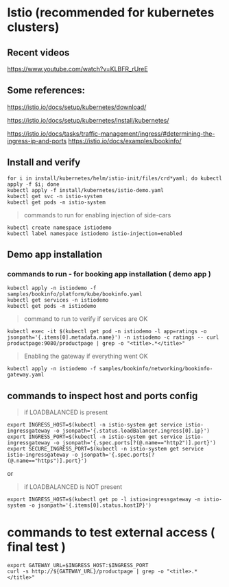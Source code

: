 # Istio (recommended for kubernetes clusters)

## Recent videos
https://www.youtube.com/watch?v=KLBFR_rUreE

## Some references:
https://istio.io/docs/setup/kubernetes/download/

https://istio.io/docs/setup/kubernetes/install/kubernetes/

https://istio.io/docs/tasks/traffic-management/ingress/#determining-the-ingress-ip-and-ports
https://istio.io/docs/examples/bookinfo/

## Install and verify 
```
for i in install/kubernetes/helm/istio-init/files/crd*yaml; do kubectl apply -f $i; done
kubectl apply -f install/kubernetes/istio-demo.yaml
kubectl get svc -n istio-system
kubectl get pods -n istio-system
```

> commands to run for enabling injection of side-cars
```
kubectl create namespace istiodemo
kubectl label namespace istiodemo istio-injection=enabled
```

## Demo app installation

### commands to run - for booking app installation ( demo app )
``` 
kubectl apply -n istiodemo -f samples/bookinfo/platform/kube/bookinfo.yaml
kubectl get services -n istiodemo
kubectl get pods -n istiodemo
```

> command to run to verify if services are OK
``` 
kubectl exec -it $(kubectl get pod -n istiodemo -l app=ratings -o jsonpath='{.items[0].metadata.name}') -n istiodemo -c ratings -- curl productpage:9080/productpage | grep -o "<title>.*</title>"
``` 

> Enabling the gateway if everything went OK
``` 
kubectl apply -n istiodemo -f samples/bookinfo/networking/bookinfo-gateway.yaml
``` 

## commands to inspect host and ports config 
>  if LOADBALANCED is present
``` 
export INGRESS_HOST=$(kubectl -n istio-system get service istio-ingressgateway -o jsonpath='{.status.loadBalancer.ingress[0].ip}')
export INGRESS_PORT=$(kubectl -n istio-system get service istio-ingressgateway -o jsonpath='{.spec.ports[?(@.name=="http2")].port}')
export SECURE_INGRESS_PORT=$(kubectl -n istio-system get service istio-ingressgateway -o jsonpath='{.spec.ports[?(@.name=="https")].port}')
```  
or

>  if LOADBALANCED is NOT present
``` 
export INGRESS_HOST=$(kubectl get po -l istio=ingressgateway -n istio-system -o jsonpath='{.items[0].status.hostIP}')
``` 

# commands to test external access ( final test )
``` 
export GATEWAY_URL=$INGRESS_HOST:$INGRESS_PORT
curl -s http://${GATEWAY_URL}/productpage | grep -o "<title>.*</title>"
``` 
